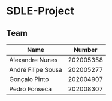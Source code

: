 # SDLE-Project


## Team

| Name            | Number    |
| --------------- | --------- |
| Alexandre Nunes | 202005358 |
| André Filipe Sousa     | 202005277 |
| Gonçalo Pinto   | 202004907 |
| Pedro Fonseca   | 202008307 |
